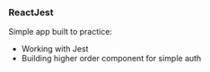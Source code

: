 ### ReactJest

Simple app built to practice:
* Working with Jest
* Building higher order component for simple auth
